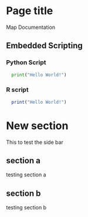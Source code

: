 # Page title

Map Documentation

## Embedded Scripting
### Python Script
``` python
  print("Hello World!")
```
### R script
``` R
  print("Hello World!")
```

# New section
This to test the side bar

## section a
testing section a

## section b
testing section b

